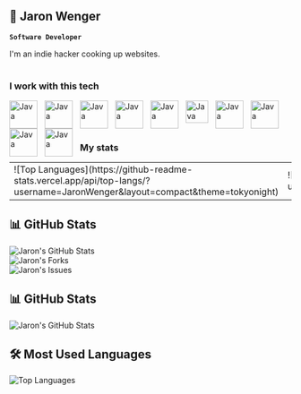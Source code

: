## 🦦  Jaron Wenger

**`Software Developer`**

I'm an indie hacker cooking up websites.

#

### I work with this tech
<img align="left" alt="Java" width="50px" style="padding-right:10px;" src="https://cdn.jsdelivr.net/gh/devicons/devicon@latest/icons/javascript/javascript-original.svg" />
<img align="left" alt="Java" width="50px" style="padding-right:10px;" src="https://cdn.jsdelivr.net/gh/devicons/devicon@latest/icons/react/react-original.svg" />
<img align="left" alt="Java" width="50px" style="padding-right:10px;" src="https://cdn.jsdelivr.net/gh/devicons/devicon@latest/icons/nodejs/nodejs-original-wordmark.svg" />
<img align="left" alt="Java" width="50px" style="padding-right:10px;" src="https://cdn.jsdelivr.net/gh/devicons/devicon@latest/icons/nextjs/nextjs-original.svg" />
<img align="left" alt="Java" width="50px" style="padding-right:10px;" src="https://cdn.jsdelivr.net/gh/devicons/devicon@latest/icons/docker/docker-original.svg" />
<img align="left" alt="Java" width="40px" style="padding-right:10px;" src="https://cdn.jsdelivr.net/gh/devicons/devicon@latest/icons/git/git-original.svg" />
<img align="left" alt="Java" width="50px" style="padding-right:10px;" src="https://cdn.jsdelivr.net/gh/devicons/devicon@latest/icons/digitalocean/digitalocean-original-wordmark.svg" />
<img align="left" alt="Java" width="50px" style="padding-right:10px;" src="https://cdn.jsdelivr.net/gh/devicons/devicon@latest/icons/nginx/nginx-original.svg" />
<img align="left" alt="Java" width="50px" style="padding-right:10px;" src="https://cdn.jsdelivr.net/gh/devicons/devicon@latest/icons/sqlite/sqlite-original.svg" />
<img align="left" alt="Java" width="50px" style="padding-right:10px;" src="https://cdn.jsdelivr.net/gh/devicons/devicon@latest/icons/python/python-original.svg" />


<br><br/>

#

### My stats

<table>
  <tr>
    <td>
![Top Languages](https://github-readme-stats.vercel.app/api/top-langs/?username=JaronWenger&layout=compact&theme=tokyonight)
    </td>
    <td>
![Jaron's GitHub Stats](https://github-readme-stats.vercel.app/api?username=JaronWenger&show_icons=true&hide=issues&rank_icon=none&theme=tokyonight)
    </td>
  </tr>
</table>



## 📊 GitHub Stats

![Jaron's GitHub Stats](https://img.shields.io/github/stars/JaronWenger?style=social)  
![Jaron's Forks](https://img.shields.io/github/forks/JaronWenger?style=social)  
![Jaron's Issues](https://img.shields.io/github/issues/JaronWenger?style=social)

## 📊 GitHub Stats

![Jaron's GitHub Stats](https://github-readme-stats.vercel.app/api?username=JaronWenger&show_icons=true&hide=issues&rank_icon=none&theme=tokyonight)

## 🛠️ Most Used Languages

![Top Languages](https://github-readme-stats.vercel.app/api/top-langs/?username=JaronWenger&layout=compact&theme=tokyonight)

